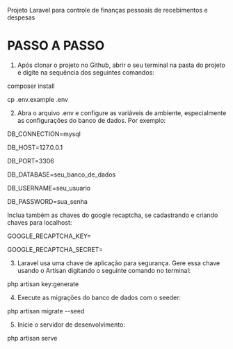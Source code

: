 <p>Projeto Laravel para controle de finanças pessoais de recebimentos e despesas</p>

# PASSO A PASSO #

1) Após clonar o projeto no Github, abrir o seu terminal na pasta do projeto e digite na sequência dos seguintes comandos:

composer install

cp .env.example .env


2) Abra o arquivo .env e configure as variáveis de ambiente, especialmente as configurações do banco de dados. Por exemplo:

<p>DB_CONNECTION=mysql</p>
<p>DB_HOST=127.0.0.1</p>
<p>DB_PORT=3306</p>
<p>DB_DATABASE=seu_banco_de_dados</p>
<p>DB_USERNAME=seu_usuario</p>
<p>DB_PASSWORD=sua_senha</p>

Inclua também as chaves do google recaptcha, se cadastrando e criando chaves para localhost:

<p>GOOGLE_RECAPTCHA_KEY=</p>
<p>GOOGLE_RECAPTCHA_SECRET=</p>

3) Laravel usa uma chave de aplicação para segurança. Gere essa chave usando o Artisan digitando o seguinte comando no terminal:

php artisan key:generate

4) Execute as migrações do banco de dados com o seeder:

php artisan migrate --seed

5) Inicie o servidor de desenvolvimento:

php artisan serve
